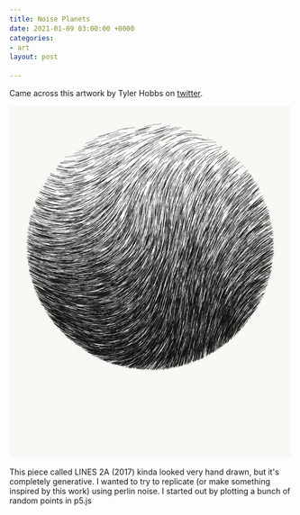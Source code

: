 ```yaml
---
title: Noise Planets
date: 2021-01-09 03:00:00 +0000
categories:
- art
layout: post

---
```

Came across this artwork by Tyler Hobbs on [twitter](https://twitter.com/tylerxhobbs/status/1347672680577650688/photo/3). 

![](/uploads/erporydxmaarwcd.png)

This piece called LINES 2A (2017) kinda looked very hand drawn, but it's completely generative. I wanted to try to replicate (or make something inspired by this work) using perlin noise. I started out by plotting a bunch of random points in p5.js